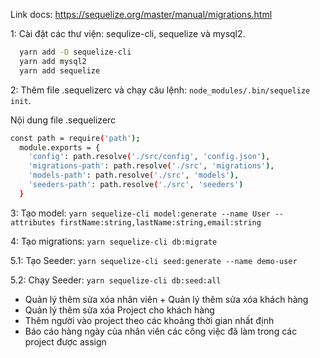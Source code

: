 Link docs: https://sequelize.org/master/manual/migrations.html

1: Cài đặt các thư viện: sequlize-cli, sequelize và mysql2.

```bash
  yarn add -D sequelize-cli
  yarn add mysql2
  yarn add sequelize
```

2: Thêm file .sequelizerc và chạy câu lệnh: `node_modules/.bin/sequelize init`.

  Nội dung file .sequelizerc

```bash
const path = require('path');
  module.exports = {
    'config': path.resolve('./src/config', 'config.json'),
    'migrations-path': path.resolve('./src', 'migrations'),
    'models-path': path.resolve('./src', 'models'),
    'seeders-path': path.resolve('./src', 'seeders')
  }
```
3: Tạo model: `yarn sequelize-cli model:generate --name User --attributes firstName:string,lastName:string,email:string`

4: Tạo migrations: `yarn sequelize-cli db:migrate`

5.1: Tạo Seeder: `yarn sequelize-cli seed:generate --name demo-user`

5.2: Chạy Seeder: `yarn sequelize-cli db:seed:all`

+ Quản lý thêm sửa xóa nhân viên + Quản lý thêm sửa xóa khách hàng
+ Quản lý thêm sửa xóa Project cho khách hàng
+ Thêm người vào project theo các khoảng thời gian nhất định
+ Báo cáo hàng ngày của nhân viên các công việc đã làm trong các
project được assign
